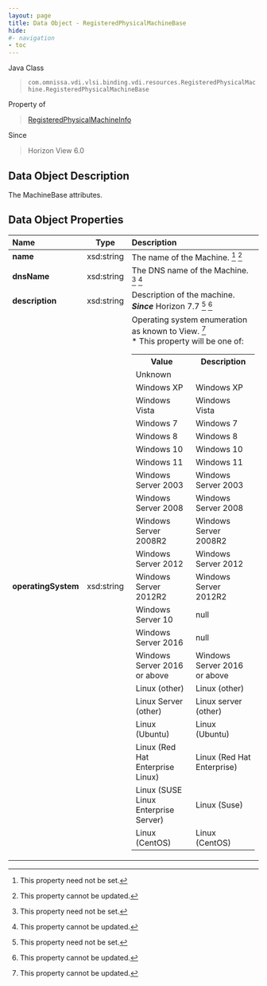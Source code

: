 ```yaml
---
layout: page
title: Data Object - RegisteredPhysicalMachineBase
hide:
#- navigation
- toc
---
```






Java Class
> `com.omnissa.vdi.vlsi.binding.vdi.resources.RegisteredPhysicalMachine.RegisteredPhysicalMachineBase`

Property of
> [RegisteredPhysicalMachineInfo](vdi.resources.RegisteredPhysicalMachine.RegisteredPhysicalMachineInfo.md#field_detail)

Since
> Horizon View 6.0


## Data Object Description

The MachineBase attributes.

## Data Object Properties

 Name | Type | Description
:---|:---:|:---
**name**|  xsd:string|  The name of the Machine. [^1] [^2]
**dnsName**|  xsd:string|  The DNS name of the Machine. [^1] [^2]
**description**|  xsd:string|  Description of the machine.  **_Since_** Horizon 7.7 [^1] [^2]
**operatingSystem**|  xsd:string|  Operating system enumeration as known to View. [^2] <br>* This property will be one of:<br> <table><tr><th>Value</th><th>Description</th></tr><tr><td>Unknown</td><td></td></tr><tr><td>Windows XP</td><td>Windows XP</td></tr><tr><td>Windows Vista</td><td>Windows Vista</td></tr><tr><td>Windows 7</td><td>Windows 7</td></tr><tr><td>Windows 8</td><td>Windows 8</td></tr><tr><td>Windows 10</td><td>Windows 10</td></tr><tr><td>Windows 11</td><td>Windows 11</td></tr><tr><td>Windows Server 2003</td><td>Windows Server 2003</td></tr><tr><td>Windows Server 2008</td><td>Windows Server 2008</td></tr><tr><td>Windows Server 2008R2</td><td>Windows Server 2008R2</td></tr><tr><td>Windows Server 2012</td><td>Windows Server 2012</td></tr><tr><td>Windows Server 2012R2</td><td>Windows Server 2012R2</td></tr><tr><td>Windows Server 10</td><td>null</td></tr><tr><td>Windows Server 2016</td><td>null</td></tr><tr><td>Windows Server 2016 or above</td><td>Windows Server 2016 or above</td></tr><tr><td>Linux (other)</td><td>Linux (other)</td></tr><tr><td>Linux Server (other)</td><td>Linux server (other)</td></tr><tr><td>Linux (Ubuntu)</td><td>Linux (Ubuntu)</td></tr><tr><td>Linux (Red Hat Enterprise Linux)</td><td>Linux (Red Hat Enterprise)</td></tr><tr><td>Linux (SUSE Linux Enterprise Server)</td><td>Linux (Suse)</td></tr><tr><td>Linux (CentOS)</td><td>Linux (CentOS)</td></tr></table>


 


[^1]: This property need not be set.
[^2]: This property cannot be updated.